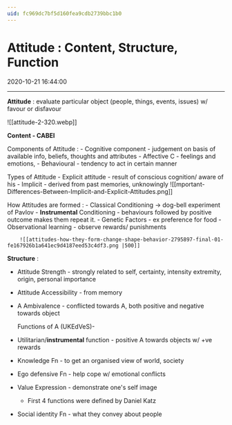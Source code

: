 ```yaml
---
uid: fc969dc7bf5d160fea9cdb2739bbc1b0
---
```


# Attitude : Content, Structure, Function

2020-10-21 16:44:00

---

**Attitude** : evaluate particular object (people, things, events, issues) w/ favour or disfavour



  ![[attitude-2-320.webp]]

  **Content - CABEI**



  Components of Attitude :
	- Cognitive component - judgement on basis of available info, beliefs, thoughts and attributes
	- Affective C - feelings and emotions,
	- Behavioural - tendency to act in certain manner



  Types of Attitude
	- Explicit attitude - result of conscious cognition/ aware of his
	- Implicit - derived from past memories, unknowingly
		![[mportant-Differences-Between-Implicit-and-Explicit-Attitudes.png]]

  How Attitudes are formed :
	- Classical Conditioning -> dog-bell experiment of Pavlov
	- **Instrumental** Conditioning - behaviours followed by positive outcome makes them repeat it.
	- Genetic Factors - ex preference for food
	- Observational learning - observe rewards/ punishments


		![[attitudes-how-they-form-change-shape-behavior-2795897-final-01-fe167926b1a641ec9d4187eed53c4df3.png |500]]

  **Structure** :

- Attitude Strength - strongly related to self, certainty, intensity extremity, origin, personal importance
- Attitude Accessibility - from memory
- A Ambivalence - conflicted towards A, both positive and negative towards object

  Functions of A (UKEdVeS)-

- Utilitarian/**instrumental** function - positive A towards objects w/ +ve rewards
- Knowledge Fn - to get an organised view of world, society
- Ego defensive Fn - help cope w/ emotional conflicts
- Value Expression - demonstrate one's self image
	- First 4 functions were defined by Daniel Katz
- Social identity Fn - what they convey about people
